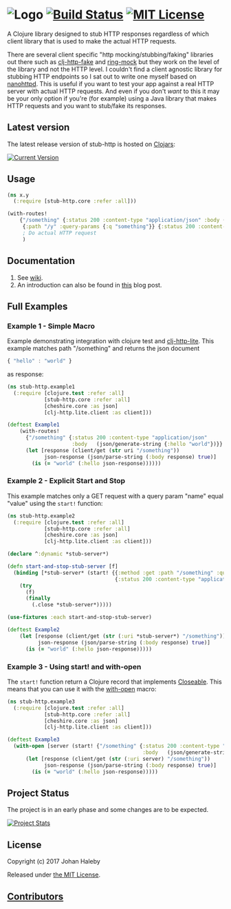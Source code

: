 # ![Logo](https://raw.githubusercontent.com/johanhaleby/stub-http/master/logo.png "Stub HTTP") [![Build Status](https://img.shields.io/travis/johanhaleby/stub-http.svg?style=flat)](https://travis-ci.org/johanhaleby/stub-http) [![MIT License](https://img.shields.io/badge/license-MIT-brightgreen.svg?style=flat)](https://www.tldrlegal.com/l/mit) 

A Clojure library designed to stub HTTP responses regardless of which client library that is used to make the actual HTTP requests.
  
There are several client specific "http mocking/stubbing/faking" libraries out there such as [clj-http-fake](https://github.com/myfreeweb/clj-http-fake) and 
[ring-mock](https://github.com/ring-clojure/ring-mock) but they work on the level of the library and not the HTTP level. I couldn't find a client agnostic library for 
stubbing HTTP endpoints so I sat out to write one myself based on [nanohttpd](https://github.com/NanoHttpd/nanohttpd). This is useful
if you want to test your app against a real HTTP server with actual HTTP requests. And even if you don't _want_ to this it may be your only
option if you're (for example) using a Java library that makes HTTP requests and you want to stub/fake its responses.


## Latest version

The latest release version of stub-http is hosted on [Clojars](https://clojars.org):

[![Current Version](https://clojars.org/se.haleby/stub-http/latest-version.svg)](https://clojars.org/se.haleby/stub-http)

## Usage

```clojure
(ns x.y
  (:require [stub-http.core :refer :all]))

(with-routes! 
	{"/something" {:status 200 :content-type "application/json" :body (json/generate-string {:hello "world"}) :delay 1000}
	 {:path "/y" :query-params {:q "something"}} {:status 200 :content-type "application/json" :body  (json/generate-string {:hello "brave new world"})}}
	 ; Do actual HTTP request
	 )
```

## Documentation

1. See [wiki](https://github.com/johanhaleby/stub-http/wiki).
1. An introduction can also be found in [this](http://code.haleby.se/2016/03/28/stubbing-http-services-in-clojure/) blog post.

## Full Examples

### Example 1 - Simple Macro
Example demonstrating integration with clojure test and [clj-http-lite](https://github.com/hiredman/clj-http-lite). 
This example matches path "/something" and returns the json document
     
```javascript
{ "hello" : "world" }
```

as response: 

```clojure
(ns stub-http.example1
  (:require [clojure.test :refer :all]
            [stub-http.core :refer :all]
            [cheshire.core :as json]
            [clj-http.lite.client :as client]))

(deftest Example1  
    (with-routes!
      {"/something" {:status 200 :content-type "application/json"
                     :body   (json/generate-string {:hello "world"})}}
      (let [response (client/get (str uri "/something"))
            json-response (json/parse-string (:body response) true)]
        (is (= "world" (:hello json-response))))))
```

### Example 2 - Explicit Start and Stop

This example matches only a GET request with a query param "name" equal "value" using the `start!` function:

```clojure
(ns stub-http.example2
  (:require [clojure.test :refer :all]
            [stub-http.core :refer :all]
            [cheshire.core :as json]
            [clj-http.lite.client :as client]))

(declare ^:dynamic *stub-server*)

(defn start-and-stop-stub-server [f]
  (binding [*stub-server* (start! {{:method :get :path "/something" :query-params {:name "value"}}
                                   {:status 200 :content-type "application/json" :body (json/generate-string {:hello "world"})}})]
    (try
      (f)
      (finally
        (.close *stub-server*)))))

(use-fixtures :each start-and-stop-stub-server)

(deftest Example2
    (let [response (client/get (str (:uri *stub-server*) "/something"))
          json-response (json/parse-string (:body response) true)]
      (is (= "world" (:hello json-response)))))
```

### Example 3 - Using start! and with-open

The `start!` function return a Clojure record that implements [Closeable](https://docs.oracle.com/javase/8/docs/api/java/io/Closeable.html). 
This means that you can use it with the [with-open](https://clojuredocs.org/clojure.core/with-open) macro:
  
```clojure
(ns stub-http.example3
  (:require [clojure.test :refer :all]
            [stub-http.core :refer :all]
            [cheshire.core :as json]
            [clj-http.lite.client :as client]))

(deftest Example3
  (with-open [server (start! {"/something" {:status 200 :content-type "application/json"
                                            :body   (json/generate-string {:hello "world"})}})]
      (let [response (client/get (str (:uri server) "/something"))
            json-response (json/parse-string (:body response) true)]
        (is (= "world" (:hello json-response)))))
```

## Project Status

The project is in an early phase and some changes are to be expected.

[![Project Stats](https://www.openhub.net/p/stub-http/widgets/project_thin_badge.gif)](https://www.openhub.net/p/stub-http)

## License

Copyright (c) 2017 Johan Haleby

Released under [the MIT License](http://www.opensource.org/licenses/mit-license.php).

## [Contributors](https://github.com/johanhaleby/stub-http/contributors)
